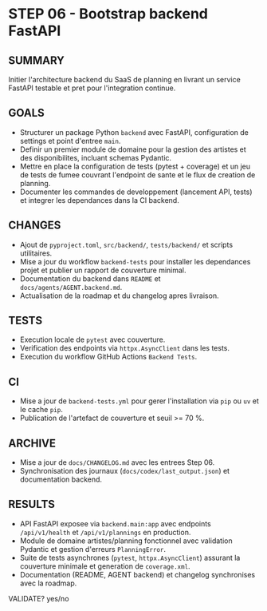 # STEP 06 - Bootstrap backend FastAPI

## SUMMARY
Initier l'architecture backend du SaaS de planning en livrant un service FastAPI testable et pret pour l'integration continue.

## GOALS
- Structurer un package Python `backend` avec FastAPI, configuration de settings et point d'entree `main`.
- Definir un premier module de domaine pour la gestion des artistes et des disponibilites, incluant schemas Pydantic.
- Mettre en place la configuration de tests (pytest + coverage) et un jeu de tests de fumee couvrant l'endpoint de sante et le flux de creation de planning.
- Documenter les commandes de developpement (lancement API, tests) et integrer les dependances dans la CI backend.

## CHANGES
- Ajout de `pyproject.toml`, `src/backend/`, `tests/backend/` et scripts utilitaires.
- Mise a jour du workflow `backend-tests` pour installer les dependances projet et publier un rapport de couverture minimal.
- Documentation du backend dans `README` et `docs/agents/AGENT.backend.md`.
- Actualisation de la roadmap et du changelog apres livraison.

## TESTS
- Execution locale de `pytest` avec couverture.
- Verification des endpoints via `httpx.AsyncClient` dans les tests.
- Execution du workflow GitHub Actions `Backend Tests`.

## CI
- Mise a jour de `backend-tests.yml` pour gerer l'installation via `pip` ou `uv` et le cache `pip`.
- Publication de l'artefact de couverture et seuil >= 70 %.

## ARCHIVE
- Mise a jour de `docs/CHANGELOG.md` avec les entrees Step 06.
- Synchronisation des journaux (`docs/codex/last_output.json`) et documentation backend.

## RESULTS
- API FastAPI exposee via `backend.main:app` avec endpoints `/api/v1/health` et `/api/v1/plannings` en production.
- Module de domaine artistes/planning fonctionnel avec validation Pydantic et gestion d'erreurs `PlanningError`.
- Suite de tests asynchrones (`pytest`, `httpx.AsyncClient`) assurant la couverture minimale et generation de `coverage.xml`.
- Documentation (README, AGENT backend) et changelog synchronises avec la roadmap.

VALIDATE? yes/no

